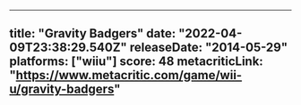 
---
title: "Gravity Badgers"
date: "2022-04-09T23:38:29.540Z"
releaseDate: "2014-05-29"
platforms: ["wiiu"]
score: 48
metacriticLink: "https://www.metacritic.com/game/wii-u/gravity-badgers"
---
